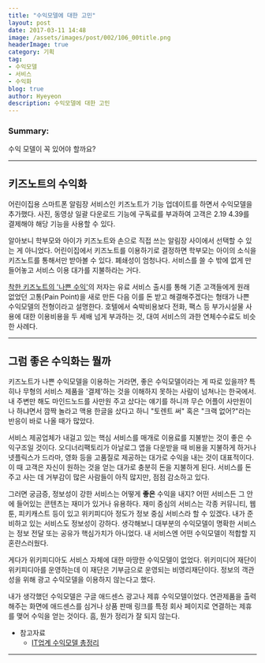 ```yaml
---
title: "수익모델에 대한 고민"
layout: post
date: 2017-03-11 14:48
image: /assets/images/post/002/106_00title.png
headerImage: true
category: 기획
tag:
- 수익모델
- 서비스
- 수익화
blog: true
author: Hyeyeon
description: 수익모델에 대한 고민
---
```


### Summary:

수익 모델이 꼭 있어야 할까요?

---

## 키즈노트의 수익화

어린이집용 스마트폰 알림장 서비스인 키즈노트가 기능 업데이트를 하면서 수익모델을 추가했다. 사진, 동영상 일괄 다운로드 기능에 구독료를 부과하여 고객은 $2.19~$4.39를 결제해야 해당 기능을 사용할 수 있다.

알아보니 학부모와 아이가 키즈노트와 손으로 직접 쓰는 알림장 사이에서 선택할 수 있는 게 아니었다. 어린이집에서 키즈노트를 이용하기로 결정하면 학부모는 아이의 소식을 키즈노트를 통해서만 받아볼 수 있다. 폐쇄성이 엄청나다. 서비스를 쓸 수 밖에 없게 만들어놓고 서비스 이용 대가를 지불하라는 거다.

[착한 키즈노트의 '나쁜 수익'](https://brunch.co.kr/@rhodia/98)의 저자는 유료 서비스 출시를 통해 기존 고객들에게 원래 없었던 고통(Pain Point)을 새로 만든 다음 이를 돈 받고 해결해주겠다는 형태가 나쁜 수익모델의 전형이라고 설명한다. 호텔에서 숙박비용보다 전화, 팩스 등 부가시설물 사용에 대한 이용비용을 두 세배 넘게 부과하는 것, 대여 서비스의 과한 연체수수료도 비슷한 사례다.

---

## 그럼 좋은 수익화는 뭘까

키즈노트가 나쁜 수익모델을 이용하는 거라면, 좋은 수익모델이라는 게 따로 있을까? 특히나 무형의 서비스 제품을 '결제'하는 것을 이해하지 못하는 사람이 넘쳐나는 한국에서. 내 주변만 해도 마인드노드를 사만원 주고 샀다는 얘기를 하니까 무슨 어플이 사만원이나 하냐면서 깜짝 놀라고 맥용 한글을 샀다고 하니 "토렌트 써" 혹은 "크랙 없어?"라는 반응이 바로 나올 때가 많았다.

서비스 제공업체가 내걸고 있는 핵심 서비스를 매개로 이용료를 지불받는 것이 좋은 수익구조일 것이다. 오디너리팩토리가 아날로그 앱을 다운받을 때 비용을 지불하게 하거나 넷플릭스가 드라마, 영화 등을 고품질로 제공하는 대가로 수익을 내는 것이 대표적이다. 이 때 고객은 자신이 원하는 것을 얻는 대가로 충분히 돈을 지불하게 된다. 서비스를 돈 주고 사는 데 거부감이 많은 사람들이 아직 많지만, 점점 감소하고 있다.

그러면 궁금증, 정보성이 강한 서비스는 어떻게 **좋은** 수익을 내지? 어떤 서비스든 그 안에 들어있는 콘텐츠는 재미가 있거나 유용하다. 재미 중심의 서비스는 각종 커뮤니티, 웹툰, 피키캐스트 등이 있고 위키피디아 정도가 정보 중심 서비스라 할 수 있겠다. 내가 준비하고 있는 서비스도 정보성이 강하다. 생각해보니 대부분의 수익모델이 명확한 서비스는 정보 전달 또는 공유가 핵심가치가 아니었다. 내 서비스엔 어떤 수익모델이 적합할 지 혼란스러웠다.

게다가 위키피디아도 서비스 자체에 대한 마땅한 수익모델이 없었다. 위키미디어 재단이 위키피디아를 운영하는데 이 재단은 기부금으로 운영되는 비영리재단이다. 정보의 객관성을 위해 광고 수익모델을 이용하지 않는다고 했다.

내가 생각했던 수익모델은 구글 애드센스 광고나 제휴 수익모델이었다. 연관제품을 출력해주는 화면에 애드센스를 심거나 상품 판매 링크를 특정 회사 페이지로 연결하는 제휴를 맺어 수익을 얻는 것이다. 흠, 뭔가 정리가 잘 되지 않는다. 




- 참고자료
  - [IT업계 수익모델 총정리](http://yslab.kr/35)

---

